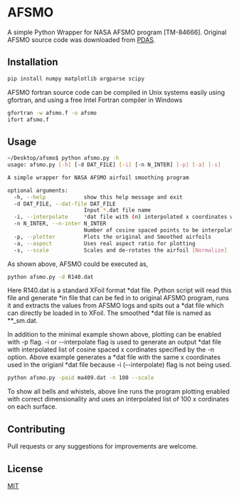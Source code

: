 # AFSMO
A simple Python Wrapper for NASA AFSMO program [TM-84666]. 
Original AFSMO source code was downloaded from [PDAS](https://www.pdas.com/afsmoothdownload.html).

## Installation

```bash
pip install numpy matplotlib argparse scipy
```
AFSMO fortran source code can be compiled in Unix systems easily using gfortran, and using a free Intel Fortran compiler in Windows

```bash
gfortran -w afsmo.f -o afsmo
ifort afsmo.f
```

## Usage

```bash
~/Desktop/afsmo$ python afsmo.py -h
usage: afsmo.py [-h] [-d DAT_FILE] [-i] [-n N_INTER] [-p] [-a] [-s]

A simple wrapper for NASA AFSMO airfoil smoothing program

optional arguments:
  -h, --help            show this help message and exit
  -d DAT_FILE, --dat-file DAT_FILE
                        Input *.dat file name
  -i, --interpolate     *dat file with (n) interpolated x coordinates will be generated when set. False by default
  -n N_INTER, --n-inter N_INTER
                        Number of cosine spaced points to be interpolated
  -p, --plotter         Plots the original and Smoothed airfoils
  -a, --aspect          Uses real aspect ratio for plotting
  -s, --scale           Scales and de-rotates the airfoil [Normalize]

```

As shown above, AFSMO could be executed as,

```bash
python afsmo.py -d R140.dat
```

Here R140.dat is a standard XFoil format *dat file. Python script will read this file and generate *in file that can be fed in to original AFSMO program, runs it and extracts the values from AFSMO logs and spits out a *dat file which can directly be loaded in to XFoil. The smoothed *dat file is named as **_sm.dat.

In addition to the minimal example shown above, plotting can be enabled with -p flag. -i or --interpolate flag is used to generate an output *dat file with interpolated list of cosine spaced x cordinates specified by the -n option. Above example generates a *dat file with the same x coordinates used in the origianl *dat file because -i (--interpolate) flag is not being used.

```bash
python afsmo.py -paid ma409.dat -n 100 --scale
```

To show all bells and whistels, above line runs the program plotting enabled with correct dimensionality and uses an interpolated list of 100 x cordinates on each surface. 

## Contributing
Pull requests or any suggestions for improvements are welcome.

## License
[MIT](https://choosealicense.com/licenses/mit/)
